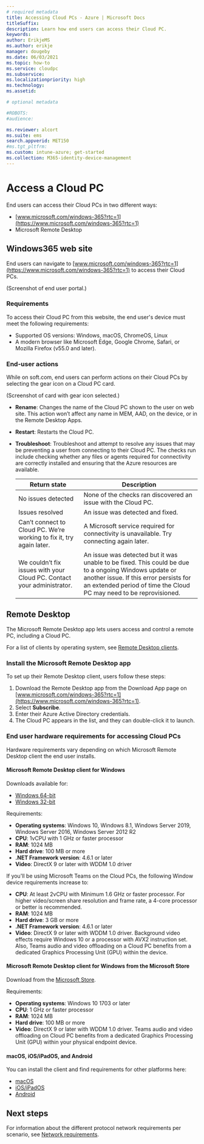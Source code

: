 ```yaml
---
# required metadata
title: Accessing Cloud PCs - Azure | Microsoft Docs
titleSuffix:
description: Learn how end users can access their Cloud PC.
keywords:
author: ErikjeMS  
ms.author: erikje
manager: dougeby
ms.date: 06/03/2021
ms.topic: how-to
ms.service: cloudpc
ms.subservice:
ms.localizationpriority: high
ms.technology:
ms.assetid: 

# optional metadata

#ROBOTS:
#audience:

ms.reviewer: alcort
ms.suite: ems
search.appverid: MET150
#ms.tgt_pltfrm:
ms.custom: intune-azure; get-started
ms.collection: M365-identity-device-management
---
```


# Access a Cloud PC

End users can access their Cloud PCs in two different ways:

- [www.microsoft.com/windows-365?rtc=1](https://www.microsoft.com/windows-365?rtc=1)
- Microsoft Remote Desktop

## Windows365 web site

End users can navigate to [www.microsoft.com/windows-365?rtc=1](https://www.microsoft.com/windows-365?rtc=1) to access their Cloud PCs.  

(Screenshot of end user portal.)

### Requirements

To access their Cloud PC from this website, the end user's device must meet the following requirements:

- Supported OS versions: Windows, macOS, ChromeOS, Linux
- A modern browser like Microsoft Edge, Google Chrome, Safari, or Mozilla Firefox (v55.0 and later).

### End-user actions

While on soft.com, end users can perform actions on their Cloud PCs by selecting the gear icon on a Cloud PC card.

(Screenshot of card with gear icon selected.)

- **Rename**: Changes the name of the Cloud PC shown to the user on web site. This action won’t affect any name in MEM, AAD, on the device, or in the Remote Desktop Apps.  
- **Restart**: Restarts the Cloud PC.
- **Troubleshoot**: Troubleshoot and attempt to resolve any issues that may be preventing a user from connecting to their Cloud PC. The checks run include checking whether any files or agents required for connectivity are correctly installed and ensuring that the Azure resources are available.

  | Return state | Description |
  | ------------- | ------------- |
  | No issues detected | None of the checks ran discovered an issue with the Cloud PC. |
  | Issues resolved  | An issue was detected and fixed. |
  | Can’t connect to Cloud PC. We’re working to fix it, try again later. | A Microsoft service required for connectivity is unavailable. Try connecting again later. |
  | We couldn’t fix issues with your Cloud PC. Contact your administrator. | An issue was detected but it was unable to be fixed. This could be due to a ongoing Windows update or another issue. If this error persists for an extended period of time the Cloud PC may need to be reprovisioned. |

## Remote Desktop

The Microsoft Remote Desktop app lets users access and control a remote PC, including a Cloud PC.

For a list of clients by operating system, see [Remote Desktop clients](/windows-server/remote/remote-desktop-services/clients/remote-desktop-clients).

### Install the Microsoft Remote Desktop app

To set up their Remote Desktop client, users follow these steps:

1. Download the Remote Desktop app from the Download App page on [www.microsoft.com/windows-365?rtc=1](https://www.microsoft.com/windows-365?rtc=1).
2. Select **Subscribe**.
3. Enter their Azure Active Directory credentials.
4. The Cloud PC appears in the list, and they can double-click it to launch.

### End user hardware requirements for accessing Cloud PCs

Hardware requirements vary depending on which Microsoft Remote Desktop client the end user installs.

#### Microsoft Remote Desktop client for Windows

Downloads available for:

- [Windows 64-bit](https://go.microsoft.com/fwlink/?linkid=2068602)
- [Windows 32-bit](https://go.microsoft.com/fwlink/?linkid=2098960)

Requirements:

- **Operating systems**: Windows 10, Windows 8.1, Windows Server 2019, Windows Server 2016, Windows Server 2012 R2
- **CPU**: 1vCPU with 1 GHz or faster processor
- **RAM**: 1024 MB
- **Hard drive**: 100 MB or more
- **.NET Framework version**: 4.6.1 or later
- **Video**: DirectX 9 or later with WDDM 1.0 driver

If you'll be using Microsoft Teams on the Cloud PCs, the following Window device requirements increase to:

- **CPU**: At least 2vCPU with Minimum 1.6 GHz or faster processor. For higher video/screen share resolution and frame rate, a 4-core processor or better is recommended.
- **RAM**: 1024 MB
- **Hard drive**: 3 GB or more
- **.NET Framework version**: 4.6.1 or later
- **Video**: DirectX 9 or later with WDDM 1.0 driver. Background video effects require Windows 10 or a processor with AVX2 instruction set. Also, Teams audio and video offloading on a Cloud PC benefits from a dedicated Graphics Processing Unit (GPU) within the device.

#### Microsoft Remote Desktop client for Windows from the Microsoft Store

Download from the [Microsoft Store](https://www.microsoft.com/store/p/microsoft-remote-desktop/9wzdncrfj3ps).

Requirements:

- **Operating systems**: Windows 10 1703 or later
- **CPU**: 1 GHz or faster processor
- **RAM**: 1024 MB
- **Hard drive**: 100 MB or more
- **Video**: DirectX 9 or later with WDDM 1.0 driver. Teams audio and video offloading on Cloud PC benefits from a dedicated Graphics Processing Unit (GPU) within your physical endpoint device.

#### macOS, iOS/iPadOS, and Android

You can install the client and find requirements for other platforms here:

- [macOS](https://itunes.apple.com/app/microsoft-remote-desktop/id1295203466?mt=12)
- [iOS/iPadOS](https://aka.ms/rdios)
- [Android](https://play.google.com/store/apps/details?id=com.microsoft.rdc.androidx)

<!-- ########################## -->
## Next steps

For information about the different protocol network requirements per scenario, see [Network requirements](requirements-network.md).
